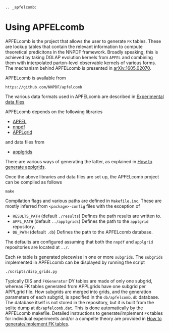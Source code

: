 ```eval_rst
.. _apfelcomb:
```
# Using APFELcomb

APFELcomb is the project that allows the user to generate ``FK`` tables. These
are lookup tables that contain the relevant information to compute theoretical 
predicitons in the NNPDF framework. Broadly speaking, this is achieved by 
taking DGLAP evolution kernels from ``APFEL`` and combining them with
interpolated parton-level observable kernels of various forms. The mechanism
behind APFELcomb is presented in [arXiv:1605.02070]().

APFELcomb is available from 
```
https://github.com/NNPDF/apfelcomb
````
The various data formats used in APFELcomb are described in [Experimental data files](../data/exp-data-files.html#exp-data-files)


APFELcomb depends on the following libraries
* [APFEL](https://github.com/scarrazza/apfel)
* [nnpdf](https://github.com/NNPDF/nnpdf)
* [APPLgrid](https://github.com/NNPDF/external/tree/master/applgrid-1.4.70-nnpdf)

and data files from

* [applgrids](https://github.com/NNPDF/applgrids)

There are various ways of generating the latter, as explained in [How to 
generate applgrids](../tutorials/APPLgrids.md).

Once the above libraries and data files are set up, the APFELcomb project can be
compiled as follows
```
make 
```
Compilation flags and various paths are defined in `Makefile.inc`. These are
mostly inferred from `<package>-config` files with the exception of
* `RESULTS_PATH` (default `./results`) Defines the path results are written to.
* `APPL_PATH` (default `../applgrids`) Defines the path to the `applgrid` repository.
* `DB_PATH` (default `.db`) Defines the path to the APFELcomb database.

The defaults are configured assuming that both the `nnpdf` and `applgrid` 
repositories are located at `../`.

Each `FK` table is generated piecewise in one or more `subgrids`. The `subgrids`
implemented in APFELcomb can be displayed by running the script
```
./scripts/disp_grids.py
```
Typically DIS and `FKGenerator` DY tables are made of only one subgrid, whereas
FK tables generated from APPLgrids have one subgrid per APPLgrid file. 
How subgrids are merged into grids, and the generation parameters of each 
subgrid, is specified in the `db/apfelcomb.db` database. The database itself 
is not stored in the repository, but it is built from the sqlite dump at 
`db/apfelcomb.dat`. This is done automatically by the APFELcomb makefile.
Detailed instructions to generate/implement `FK` tables for individual 
experiments and/or a compelte theory are provided in 
[How to generate/implement FK tables](../tutorials/apfelcomb.md).
